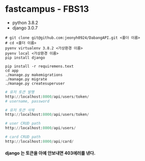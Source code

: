 # fastcampus - FBS13

- python 3.8.2
- django 3.0.7

```shell
# git clone git@github.com:jeonyh0924/DabangAPI.git <폴더 이름>
# cd <폴더 이름>
pyenv virtualenv 3.8.2 <가상환경 이름>
pyenv local <가상환경 이름>
pip install django

pip install -r requiremens.text
cd app
./manage.py makemigrations
./manage.py migrate
./manage.py createsuperuser

```


```python
# 유저 토큰 발행 
http://localhost:8000/api/users/token/ 
# username, password

# 유저 토큰 삭제
http://localhost:8000/api/users/token/

# user CRUD path
http://localhost:8000/api/users/

# card CRUD path
http://localhost:8000/api/card/
```











#### django 는 토큰을 아예 안보내면 403에러를 낸다.
